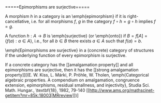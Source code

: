 =====Epimorphisms are surjective=====

A morphism $h$ in a category is an \emph{epimorphism} if it is right-cancellative, i.e. for all 
morphisms $f$, $g$ in the category $f\circ h=g\circ h$ implies $f=g$.

A function $h:A\to B$ is \emph{surjective} (or \emph{onto}) if $B=f[A]=\{f(a): a\in A\}$, 
i.e., for all $b\in B$ there exists $a\in A$ such that $f(a)=b$.

\emph{Epimorphisms are surjective} in a (concrete) category of structures if the underlying function of every epimorphism is surjective.

If a concrete category has the [[amalgamation property]] and all epimorphisms are surjective, then it has the [[strong amalgamation property]][(E. W. Kiss, L. Márki, P. Pröhle, W. Tholen, \emph{Categorical algebraic properties. A compendium on amalgamation, congruence extension, epimorphisms, residual smallness, and injectivity}, Studia Sci. Math. Hungar., \textbf{18}, 1982, 79-140 [[http://www.ams.org/mathscinet-getitem?mr=85k:18003|MRreview]])]
